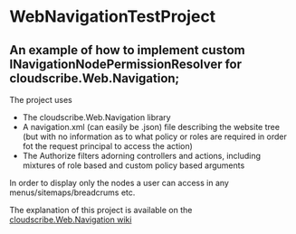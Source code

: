 # WebNavigationTestProject
## An example of how to implement custom INavigationNodePermissionResolver for cloudscribe.Web.Navigation;

The project uses 
* The cloudscribe.Web.Navigation library
* A navigation.xml (can easily be .json) file describing the website tree (but with no information as to what policy or roles are required in order fot the request principal to access the action)
* The Authorize filters adorning controllers and actions, including mixtures of role based and custom policy based arguments

In order to display only the nodes a user can access in any menus/sitemaps/breadcrums etc.

The explanation of this project is available on the [cloudscribe.Web.Navigation wiki](https://github.com/joeaudette/cloudscribe.Web.Navigation/wiki/Using-Authorize-Attributes-to-Implement-Menu-Filtering)
